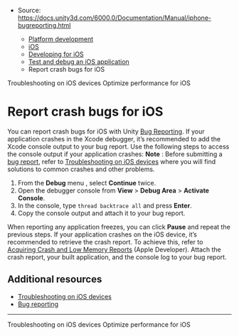 * Source: https://docs.unity3d.com/6000.0/Documentation/Manual/iphone-bugreporting.html

  * [Platform development ](https://docs.unity3d.com/6000.0/Documentation/Manual/PlatformSpecific.html)
  * [iOS](https://docs.unity3d.com/6000.0/Documentation/Manual/iphone.html)
  * [Developing for iOS](https://docs.unity3d.com/6000.0/Documentation/Manual/ios-developing.html)
  * [Test and debug an iOS application](https://docs.unity3d.com/6000.0/Documentation/Manual/ios-testing-and-debugging.html)
  * Report crash bugs for iOS


[](https://docs.unity3d.com/6000.0/Documentation/Manual/TroubleShootingIPhone.html)
Troubleshooting on iOS devices
[](https://docs.unity3d.com/6000.0/Documentation/Manual/iphone-performance.html)
Optimize performance for iOS
# Report crash bugs for iOS
You can report crash bugs for iOS with Unity [Bug Reporting](https://unity.com/releases/editor/qa/bug-reporting). If your application crashes in the Xcode debugger, it’s recommended to add the Xcode console output to your bug report. Use the following steps to access the console output if your application crashes:
**Note** : Before submitting a [bug report](https://unity.com/releases/editor/qa/bug-reporting), refer to [Troubleshooting on iOS devices](https://docs.unity3d.com/6000.0/Documentation/Manual/TroubleShootingIPhone.html) where you will find solutions to common crashes and other problems.
  1. From the **Debug** menu , select **Continue** twice.
  2. Open the debugger console from **View** > **Debug Area** > **Activate Console**.
  3. In the console, type `thread backtrace all` and press **Enter**.
  4. Copy the console output and attach it to your bug report.


When reporting any application freezes, you can click **Pause** and repeat the previous steps.
If your application crashes on the iOS device, it’s recommended to retrieve the crash report. To achieve this, refer to [Acquiring Crash and Low Memory Reports](https://developer.apple.com/library/archive/technotes/tn2151/_index.html#//apple_ref/doc/uid/DTS40008184-CH1-ACQUIRING_CRASH_AND_LOW_MEMORY_REPORTS) (Apple Developer). Attach the crash report, your built application, and the console log to your bug report.
## Additional resources
  * [Troubleshooting on iOS devices](https://docs.unity3d.com/6000.0/Documentation/Manual/TroubleShootingIPhone.html)
  * [Bug reporting](https://unity.com/releases/editor/qa/bug-reporting)


* * *
[](https://docs.unity3d.com/6000.0/Documentation/Manual/TroubleShootingIPhone.html)
Troubleshooting on iOS devices
[](https://docs.unity3d.com/6000.0/Documentation/Manual/iphone-performance.html)
Optimize performance for iOS

